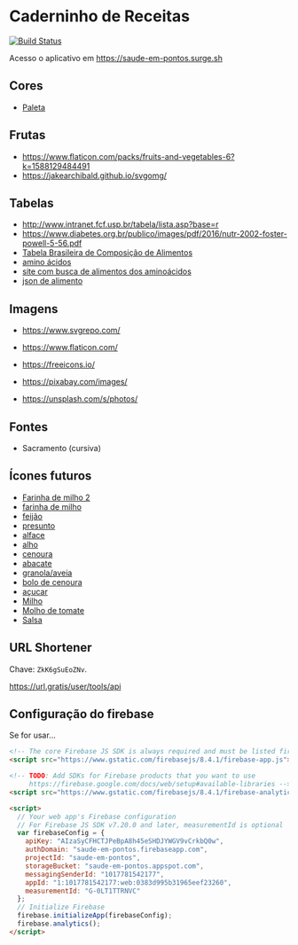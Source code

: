 # Caderninho de Receitas

[![Build Status](https://travis-ci.org/jomarcardoso/saude-em-pontos-2.svg?branch=master)](https://travis-ci.org/jomarcardoso/saude-em-pontos-2)

Acesso o aplicativo em https://saude-em-pontos.surge.sh

## Cores

- [Paleta](https://coolors.co/4d7a60-5d5e60-8d8d92-beb2c8-d7d6d6)

## Frutas

- https://www.flaticon.com/packs/fruits-and-vegetables-6?k=1588129484491
- https://jakearchibald.github.io/svgomg/

## Tabelas

- http://www.intranet.fcf.usp.br/tabela/lista.asp?base=r
- https://www.diabetes.org.br/publico/images/pdf/2016/nutr-2002-foster-powell-5-56.pdf
- [Tabela Brasileira de Composição de Alimentos](https://www.cfn.org.br/wp-content/uploads/2017/03/taco_4_edicao_ampliada_e_revisada.pdf)
- [amino ácidos](https://www.scielo.br/pdf/rbz/v30n3/5247.pdf)
- [site com busca de alimentos dos aminoácidos](https://tools.myfooddata.com/nutrition-comparison.php?foods=173735&serv=100g&qty=1)
- [json de alimento](https://tools.myfooddata.com/api/food/Eggs)

## Imagens

- https://www.svgrepo.com/
- https://www.flaticon.com/
- https://freeicons.io/

- https://pixabay.com/images/
- https://unsplash.com/s/photos/

## Fontes

- Sacramento (cursiva)

## Ícones futuros

- [Farinha de milho 2](https://www.flaticon.com/premium-icon/corn_4127166?term=corn&page=3&position=25&page=3&position=25&related_id=4127166&origin=search)
- [farinha de milho](https://www.flaticon.com/premium-icon/corn_1676841?term=corn&page=1&position=65)
- [feijão](https://www.flaticon.com/premium-icon/red-beans_2079330?term=bean&page=1&position=60)
- [presunto](https://www.flaticon.com/premium-icon/ham_2069197?term=ham&page=1&position=11)
- [alface](https://www.flaticon.com/premium-icon/lettuce_1682268?term=lettuce&page=4&position=91)
- [alho](https://www.flaticon.com/premium-icon/garlic_2518056?term=garlic&page=1&position=71)
- [cenoura](https://www.flaticon.com/premium-icon/carrots_924384?term=carrot&page=1&position=54)
- [abacate](https://www.flaticon.com/premium-icon/avocado_2079291?term=avocado&page=1&position=49)
- [granola/aveia](https://www.flaticon.com/premium-icon/breakfast_1652097?term=oats&page=1&position=38)
- [bolo de cenoura](https://www.flaticon.com/premium-icon/carrot-cake_2447809?term=carrot%20cake&page=1&position=2&page=1&position=2&related_id=2447809&origin=search)
- [açucar](https://www.flaticon.com/premium-icon/sugar_2315968?term=sugar&page=1&position=11&page=1&position=11&related_id=2315968&origin=search)
- [Milho](https://www.flaticon.com/premium-icon/corn_2303677?term=corn&page=1&position=64&page=1&position=64&related_id=2303677&origin=search)
- [Molho de tomate](https://www.flaticon.com/premium-icon/sauce_3093568?term=sauce&page=1&position=6&page=1&position=6&related_id=3093568&origin=search)
- [Salsa](https://www.flaticon.com/free-icon/parsley_680947?term=parsley&page=1&position=8&page=1&position=8&related_id=680947&origin=search)

## URL Shortener

Chave: `ZkK6gSuEoZNv`.

https://url.gratis/user/tools/api

## Configuração do firebase

Se for usar...

```html
<!-- The core Firebase JS SDK is always required and must be listed first -->
<script src="https://www.gstatic.com/firebasejs/8.4.1/firebase-app.js"></script>

<!-- TODO: Add SDKs for Firebase products that you want to use
     https://firebase.google.com/docs/web/setup#available-libraries -->
<script src="https://www.gstatic.com/firebasejs/8.4.1/firebase-analytics.js"></script>

<script>
  // Your web app's Firebase configuration
  // For Firebase JS SDK v7.20.0 and later, measurementId is optional
  var firebaseConfig = {
    apiKey: "AIzaSyCFHCTJPeBpA8h45eSHDJYWGV9vCrkbQ0w",
    authDomain: "saude-em-pontos.firebaseapp.com",
    projectId: "saude-em-pontos",
    storageBucket: "saude-em-pontos.appspot.com",
    messagingSenderId: "1017781542177",
    appId: "1:1017781542177:web:0383d995b31965eef23260",
    measurementId: "G-0LT1TTRNVC"
  };
  // Initialize Firebase
  firebase.initializeApp(firebaseConfig);
  firebase.analytics();
</script>
```
